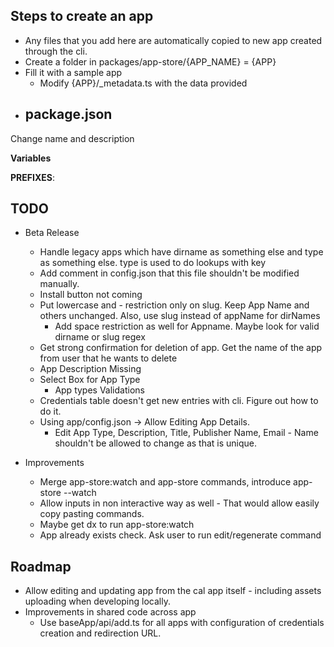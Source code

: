 ## Steps to create an app

- Any files that you add here are automatically copied to new app created through the cli.
- Create a folder in packages/app-store/{APP_NAME} = {APP}
- Fill it with a sample app
  - Modify {APP}/_metadata.ts with the data provided
- ## package.json

Change name and description 

**Variables**

**PREFIXES**: 

## TODO

- Beta Release
  - Handle legacy apps which have dirname as something else and type as something else. type is used to do lookups with key
  - Add comment in config.json that this file shouldn't be modified manually.
  - Install button not coming
  - Put lowercase and - restriction only on slug. Keep App Name and others unchanged. Also, use slug instead of appName for dirNames
    - Add space restriction as well for Appname. Maybe look for valid dirname or slug regex
  - Get strong confirmation for deletion of app. Get the name of the app from user that he wants to delete
  - App Description Missing
  - Select Box for App Type
    - App types Validations
  - Credentials table doesn't get new entries with cli. Figure out how to do it.
  - Using app/config.json -> Allow Editing App Details.
    - Edit App Type, Description, Title, Publisher Name, Email - Name shouldn't be allowed to change as that is unique.
  
- Improvements
  - Merge app-store:watch and app-store commands, introduce app-store --watch
  - Allow inputs in non interactive way as well - That would allow easily copy pasting commands.
  - Maybe get dx to run app-store:watch
  - App already exists check. Ask user to run edit/regenerate command

## Roadmap

- Allow editing and updating app from the cal app itself - including assets uploading when developing locally.
- Improvements in shared code across app
  - Use baseApp/api/add.ts for all apps with configuration of credentials creation and redirection URL.
  